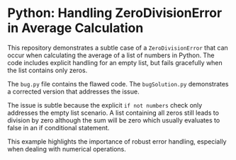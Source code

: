 # Python: Handling ZeroDivisionError in Average Calculation

This repository demonstrates a subtle case of a `ZeroDivisionError` that can occur when calculating the average of a list of numbers in Python. The code includes explicit handling for an empty list, but fails gracefully when the list contains only zeros.

The `bug.py` file contains the flawed code. The `bugSolution.py` demonstrates a corrected version that addresses the issue.

The issue is subtle because the explicit `if not numbers` check only addresses the empty list scenario. A list containing all zeros still leads to division by zero although the sum will be zero which usually evaluates to false in an if conditional statement. 

This example highlights the importance of robust error handling, especially when dealing with numerical operations.